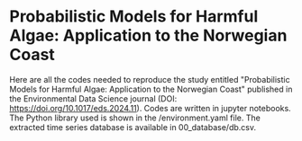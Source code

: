 # Probabilistic Models for Harmful Algae: Application to the Norwegian Coast

Here are all the codes needed to reproduce the study entitled "Probabilistic Models for Harmful Algae: Application to the Norwegian Coast" published in the Environmental Data Science journal (DOI: https://doi.org/10.1017/eds.2024.11). Codes are written in jupyter notebooks. The Python library used is shown in the /environment.yaml file. The extracted time series database is available in 00_database/db.csv.
